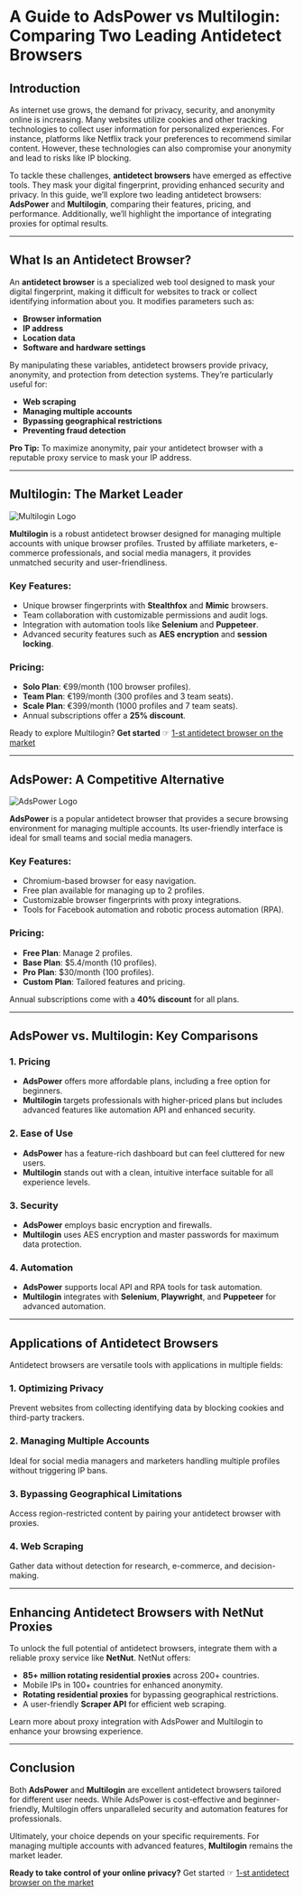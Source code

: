 # A Guide to AdsPower vs Multilogin: Comparing Two Leading Antidetect Browsers

## Introduction

As internet use grows, the demand for privacy, security, and anonymity online is increasing. Many websites utilize cookies and other tracking technologies to collect user information for personalized experiences. For instance, platforms like Netflix track your preferences to recommend similar content. However, these technologies can also compromise your anonymity and lead to risks like IP blocking.

To tackle these challenges, **antidetect browsers** have emerged as effective tools. They mask your digital fingerprint, providing enhanced security and privacy. In this guide, we’ll explore two leading antidetect browsers: **AdsPower** and **Multilogin**, comparing their features, pricing, and performance. Additionally, we’ll highlight the importance of integrating proxies for optimal results.

---

## What Is an Antidetect Browser?

An **antidetect browser** is a specialized web tool designed to mask your digital fingerprint, making it difficult for websites to track or collect identifying information about you. It modifies parameters such as:

- **Browser information**
- **IP address**
- **Location data**
- **Software and hardware settings**

By manipulating these variables, antidetect browsers provide privacy, anonymity, and protection from detection systems. They’re particularly useful for:

- **Web scraping**
- **Managing multiple accounts**
- **Bypassing geographical restrictions**
- **Preventing fraud detection**

**Pro Tip:** To maximize anonymity, pair your antidetect browser with a reputable proxy service to mask your IP address.

---

## Multilogin: The Market Leader

![Multilogin Logo](https://netnut.io/wp-content/uploads/2024/05/B-43.png)

**Multilogin** is a robust antidetect browser designed for managing multiple accounts with unique browser profiles. Trusted by affiliate marketers, e-commerce professionals, and social media managers, it provides unmatched security and user-friendliness.

### Key Features:
- Unique browser fingerprints with **Stealthfox** and **Mimic** browsers.
- Team collaboration with customizable permissions and audit logs.
- Integration with automation tools like **Selenium** and **Puppeteer**.
- Advanced security features such as **AES encryption** and **session locking**.

### Pricing:
- **Solo Plan**: €99/month (100 browser profiles).
- **Team Plan**: €199/month (300 profiles and 3 team seats).
- **Scale Plan**: €399/month (1000 profiles and 7 team seats).
- Annual subscriptions offer a **25% discount**.

Ready to explore Multilogin? **Get started** ☞ [1-st antidetect browser on the market](https://bit.ly/multIlogin)

---

## AdsPower: A Competitive Alternative

![AdsPower Logo](https://netnut.io/wp-content/uploads/2024/05/A-47.png)

**AdsPower** is a popular antidetect browser that provides a secure browsing environment for managing multiple accounts. Its user-friendly interface is ideal for small teams and social media managers.

### Key Features:
- Chromium-based browser for easy navigation.
- Free plan available for managing up to 2 profiles.
- Customizable browser fingerprints with proxy integrations.
- Tools for Facebook automation and robotic process automation (RPA).

### Pricing:
- **Free Plan**: Manage 2 profiles.
- **Base Plan**: $5.4/month (10 profiles).
- **Pro Plan**: $30/month (100 profiles).
- **Custom Plan**: Tailored features and pricing.

Annual subscriptions come with a **40% discount** for all plans.

---

## AdsPower vs. Multilogin: Key Comparisons

### 1. **Pricing**
- **AdsPower** offers more affordable plans, including a free option for beginners.
- **Multilogin** targets professionals with higher-priced plans but includes advanced features like automation API and enhanced security.

### 2. **Ease of Use**
- **AdsPower** has a feature-rich dashboard but can feel cluttered for new users.
- **Multilogin** stands out with a clean, intuitive interface suitable for all experience levels.

### 3. **Security**
- **AdsPower** employs basic encryption and firewalls.
- **Multilogin** uses AES encryption and master passwords for maximum data protection.

### 4. **Automation**
- **AdsPower** supports local API and RPA tools for task automation.
- **Multilogin** integrates with **Selenium**, **Playwright**, and **Puppeteer** for advanced automation.

---

## Applications of Antidetect Browsers

Antidetect browsers are versatile tools with applications in multiple fields:

### 1. **Optimizing Privacy**
Prevent websites from collecting identifying data by blocking cookies and third-party trackers.

### 2. **Managing Multiple Accounts**
Ideal for social media managers and marketers handling multiple profiles without triggering IP bans.

### 3. **Bypassing Geographical Limitations**
Access region-restricted content by pairing your antidetect browser with proxies.

### 4. **Web Scraping**
Gather data without detection for research, e-commerce, and decision-making.

---

## Enhancing Antidetect Browsers with NetNut Proxies

To unlock the full potential of antidetect browsers, integrate them with a reliable proxy service like **NetNut**. NetNut offers:

- **85+ million rotating residential proxies** across 200+ countries.
- Mobile IPs in 100+ countries for enhanced anonymity.
- **Rotating residential proxies** for bypassing geographical restrictions.
- A user-friendly **Scraper API** for efficient web scraping.

Learn more about proxy integration with AdsPower and Multilogin to enhance your browsing experience.

---

## Conclusion

Both **AdsPower** and **Multilogin** are excellent antidetect browsers tailored for different user needs. While AdsPower is cost-effective and beginner-friendly, Multilogin offers unparalleled security and automation features for professionals.

Ultimately, your choice depends on your specific requirements. For managing multiple accounts with advanced features, **Multilogin** remains the market leader.

**Ready to take control of your online privacy?** Get started ☞ [1-st antidetect browser on the market](https://bit.ly/multIlogin)
